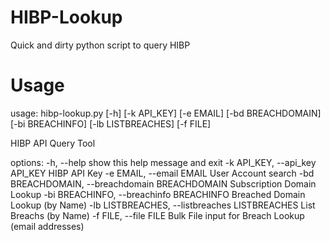 # HIBP-Lookup
Quick and dirty python script to query HIBP

# Usage

usage: hibp-lookup.py [-h] [-k API_KEY] [-e EMAIL] [-bd BREACHDOMAIN] [-bi BREACHINFO] [-lb LISTBREACHES] [-f FILE]

HIBP API Query Tool

options:
  -h, --help            show this help message and exit
  -k API_KEY, --api_key API_KEY
                        HIBP API Key
  -e EMAIL, --email EMAIL
                        User Account search
  -bd BREACHDOMAIN, --breachdomain BREACHDOMAIN
                        Subscription Domain Lookup
  -bi BREACHINFO, --breachinfo BREACHINFO
                        Breached Domain Lookup (by Name)
  -lb LISTBREACHES, --listbreaches LISTBREACHES
                        List Breachs (by Name)
  -f FILE, --file FILE  Bulk File input for Breach Lookup (email addresses)
